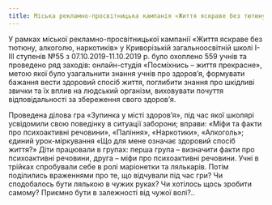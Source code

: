 ```yaml
---
title: Міська рекламно-просвітницька кампанія «Життя яскраве без тютюну, алкоголю, наркотиків»
---
```


У рамках міської рекламно-просвітницької кампанії «Життя яскраве без тютюну, алкоголю, наркотиків» у Криворізькій загальноосвітній школі І-ІІІ ступенів №55 з 07.10.2019-11.10.2019 р. було охоплено 559 учнів та проведено ряд заходів: онлайн-студія «Посміхнись – життя прекрасне», метою якої було узагальнити знання учнів про здоров’я, формувати бажання вести здоровий спосіб життя, поглибити знання про шкідливі звички та їх вплив на людський організм, виховувати почуття відповідальності за збереження свого здоров’я.

Проведена ділова гра «Зупинка у місті здоров’я», під час якої школярі усвідомили свою поведінку в ситуації заборони; вправи: «Міфи та факти про психоактивні речовини», «Паління», «Наркотики», «Алкоголь»; єдиний урок-міркування «Що для мене означає здоровий спосіб життя?» Діти працювали в групах: перша група – визначити факти про психоактивні речовини, друга – міфи про психоактивні речовини. Учні в трійках спробували себе в ролі маріонетки та лялькарів. Потім поділились враженнями про те, що відчували під час гри? Чи сподобалось бути лялькою в чужих руках? Чи хотілось щось зробити самому? Приємно бути в залежності від чужої волі?..

<slideshow />
